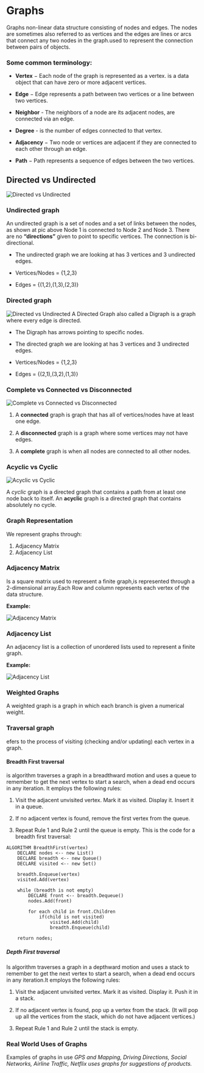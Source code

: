 # Graphs
Graphs non-linear data structure consisting of nodes and edges. The nodes are sometimes also referred to as vertices and the edges are lines or arcs that connect any two nodes in the graph.used to represent the connection between pairs of objects.

### Some common terminology:
* **Vertex** − Each node of the graph is represented as a vertex. is a data object that can have zero or more adjacent vertices.

* **Edge** − Edge represents a path between two vertices or a line between two vertices. 

* **Neighbor** - The neighbors of a node are its adjacent nodes, are connected via an edge.
* **Degree** -  is the number of edges connected to that vertex.

* **Adjacency** − Two node or vertices are adjacent if they are connected to each other through an edge. 

* **Path** − Path represents a sequence of edges between the two vertices.

## Directed vs Undirected

![Directed vs Undirected](graph_un.jpeg)
### Undirected graph
An undirected graph is a set of nodes and a set of links between the nodes, as shown at pic above Node 1 is connected to Node 2 and Node 3. There are no **“directions”** given to point to specific vertices. The connection is bi-directional.
* The undirected graph we are looking at has 3 vertices and 3 undirected edges.

* Vertices/Nodes = {1,2,3}

* Edges = {(1,2),(1,3),(2,3)}

### Directed graph
![Directed vs Undirected](graph_d.jpeg)
A Directed Graph also called a Digraph is a graph where every edge is directed.
* The Digraph has arrows pointing to specific nodes.
* The directed graph we are looking at has 3 vertices and 3 undirected edges.

* Vertices/Nodes = {1,2,3}

* Edges = {(2,1),(3,2),(1,3)}

### Complete vs Connected vs Disconnected
![Complete vs Connected vs Disconnected](Graph.jpg)

1. A **connected** graph is graph that has all of vertices/nodes have at least one edge.
2. A **disconnected** graph is a graph where some vertices may not have edges.

3. A **complete** graph is when all nodes are connected to all other nodes.

### Acyclic vs Cyclic
![Acyclic vs Cyclic](https://www.codingeek.com/wp-content/uploads/2016/11/cyclic.png)

A *cyclic* graph is a directed graph that contains a path from at least one node back to itself. An **acyclic** graph is a directed graph that contains absolutely no cycle.


### Graph Representation
We represent graphs through:

1. Adjacency Matrix
2. Adjacency List

### Adjacency Matrix
Is a square matrix used to represent a finite graph,is represented through a 2-dimensional array.Each Row and column represents each vertex of the data structure.

**Example:**

![Adjacency Matrix](https://i.stack.imgur.com/j6kD0.jpg)


### Adjacency List
An adjacency list is a collection of unordered lists used to represent a finite graph.

**Example:**

![Adjacency List](https://kajabi-storefronts-production.kajabi-cdn.com/kajabi-storefronts-production/blogs/27029/images/FVKdPFTlTmyXQBiypTge_375dbebabc31445637557c91ec1fe4de.jpg)


### Weighted Graphs
A weighted graph is a graph in which each branch is given a numerical weight.

### Traversal graph
efers to the process of visiting (checking and/or updating) each vertex in a graph.
#### **Breadth First traversal** 
is algorithm traverses a graph in a breadthward motion and uses a queue to remember to get the next vertex to start a search, when a dead end occurs in any iteration. It employs the following rules:

1. Visit the adjacent unvisited vertex. Mark it as visited. Display it. Insert it in a queue.

2. If no adjacent vertex is found, remove the first vertex from the queue.

3. Repeat Rule 1 and Rule 2 until the queue is empty.
This is the code for a breadth first traversal:

```
ALGORITHM BreadthFirst(vertex)
    DECLARE nodes <-- new List()
    DECLARE breadth <-- new Queue()
    DECLARE visited <-- new Set()

    breadth.Enqueue(vertex)
    visited.Add(vertex)

    while (breadth is not empty)
        DECLARE front <-- breadth.Dequeue()
        nodes.Add(front)

        for each child in front.Children
            if(child is not visited)
                visited.Add(child)
                breadth.Enqueue(child)   

    return nodes;
```
##### Depth First traversal
Is algorithm traverses a graph in a depthward motion and uses a stack to remember to get the next vertex to start a search, when a dead end occurs in any iteration.It employs the following rules:

1. Visit the adjacent unvisited vertex. Mark it as visited. Display it. Push it in a stack.

2. If no adjacent vertex is found, pop up a vertex from the stack. (It will pop up all the vertices from the stack, which do not have adjacent vertices.)

3. Repeat Rule 1 and Rule 2 until the stack is empty.



### Real World Uses of Graphs
Examples of graphs in use *GPS and Mapping, Driving Directions, Social Networks, Airline Traffic, Netflix uses graphs for suggestions of products.*
